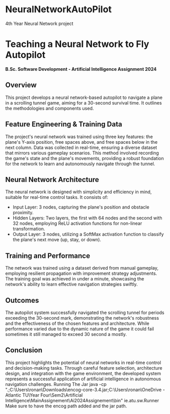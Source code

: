 # NeuralNetworkAutoPilot
4th Year Neural Network project

# Teaching a Neural Network to Fly Autopilot
**B.Sc. Software Development - Artificial Intelligence Assignment 2024**
## Overview
This project develops a neural network-based autopilot to navigate a plane in a scrolling tunnel game, aiming for a 30-second survival time. It outlines the methodologies and components used.

## Feature Engineering & Training Data
The project's neural network was trained using three key features: the plane's Y-axis position, free spaces above, and free spaces below in the next column. Data was collected in real-time, ensuring a diverse dataset that mirrors various gameplay scenarios. This method involved recording the game's state and the plane's movements, providing a robust foundation for the network to learn and autonomously navigate through the tunnel.

## Neural Network Architecture
The neural network is designed with simplicity and efficiency in mind, suitable for real-time control tasks. It consists of:
* Input Layer: 3 nodes, capturing the plane's position and obstacle proximity.
* Hidden Layers: Two layers, the first with 64 nodes and the second with 32 nodes, employing ReLU activation functions for non-linear transformation.
* Output Layer: 3 nodes, utilizing a SoftMax activation function to classify the plane's next move (up, stay, or down).

## Training and Performance
The network was trained using a dataset derived from manual gameplay, employing resilient propagation with improvement strategy adjustments. The training goal was achieved in under a minute, showcasing the network's ability to learn effective navigation strategies swiftly.

## Outcomes
The autopilot system successfully navigated the scrolling tunnel for periods exceeding the 30-second mark, demonstrating the network's robustness and the effectiveness of the chosen features and architecture. While performance varied due to the dynamic nature of the game it could fail sometimes it still managed to exceed 30 second a mostly.

## Conclusion
This project highlights the potential of neural networks in real-time control and decision-making tasks. Through careful feature selection, architecture design, and integration with the game environment, the developed system represents a successful application of artificial intelligence in autonomous navigation challenges.
Running The Jar
java -cp ".;C:\Users\ronan\Downloads\encog-core-3.4.jar;C:\Users\ronan\OneDrive - Atlantic TU\Year Four\Sem2\Artificial Intelligence\MainAssignement\Ai2024Assignement\bin" ie.atu.sw.Runner
Make sure to have the encog path added and the jar path.

